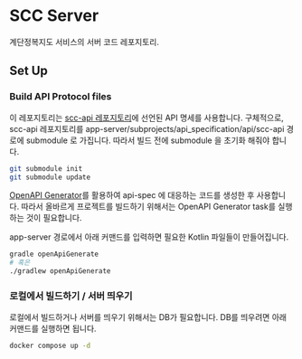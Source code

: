 # SCC Server

계단정복지도 서비스의 서버 코드 레포지토리.

## Set Up

### Build API Protocol files

이 레포지토리는 [scc-api 레포지토리](https://github.com/Stair-Crusher-Club/scc-api)에 선언된 API 명세를 사용합니다.
구체적으로, scc-api 레포지토리를 app-server/subprojects/api_specification/api/scc-api 경로에 submodule 로 가집니다.
따라서 빌드 전에 submodule 을 초기화 해줘야 합니다.
```sh
git submodule init
git submodule update
```

[OpenAPI Generator](https://openapi-generator.tech/docs/generators/kotlin/)를 활용하여 api-spec 에 대응하는 코드를 생성한 후 사용합니다.
따라서 올바르게 프로젝트를 빌드하기 위해서는 OpenAPI Generator task를 실행하는 것이 필요합니다.

app-server 경로에서 아래 커맨드를 입력하면 필요한 Kotlin 파일들이 만들어집니다.
```bash
gradle openApiGenerate
# 혹은
./gradlew openApiGenerate
```

### 로컬에서 빌드하기 / 서버 띄우기

로컬에서 빌드하거나 서버를 띄우기 위해서는 DB가 필요합니다.
DB를 띄우려면 아래 커맨드를 실행하면 됩니다.
```bash
docker compose up -d
```
